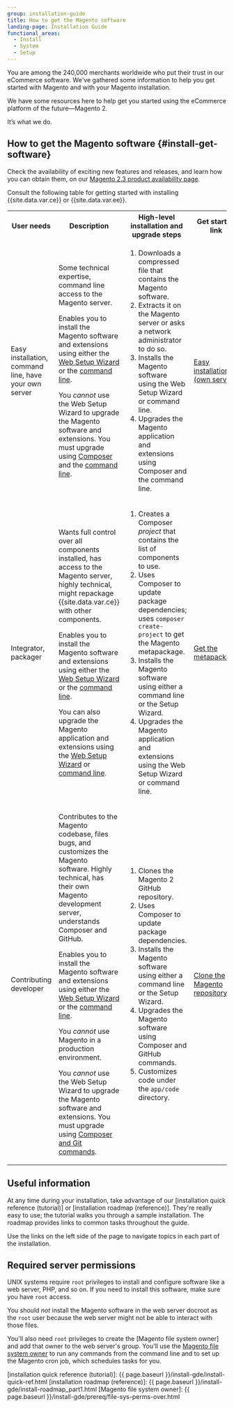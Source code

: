 ```yaml
---
group: installation-guide
title: How to get the Magento software
landing-page: Installation Guide
functional_areas:
  - Install
  - System
  - Setup
---
```


You are among the 240,000 merchants worldwide who put their trust in our eCommerce software. We've gathered some information to help you get started with Magento and with your Magento installation.

We have some resources here to help get you started using the eCommerce platform of the future&mdash;Magento 2.

It’s what we do.

## How to get the Magento software {#install-get-software}

Check the availability of exciting new features and releases, and learn how you can obtain them, on our [Magento 2.3 product availability page](https://devdocs.magento.com/release/#availability).

Consult the following table for getting started with installing {{site.data.var.ce}} or {{site.data.var.ee}}.

<table>
 <tbody>
  <tr>
   <th>User needs</th>
   <th>Description</th>
   <th>High-level installation and upgrade steps</th>
   <th>Get started link</th>
  </tr>
 <tr>
  <td><p>Easy installation, command line, have your own server</p></td>
  <td><p>Some technical expertise, command line access to the Magento server.</p>
   <p>Enables you to install the Magento software and extensions using either the <a href="{{ page.baseurl }}/install-gde/install/web/install-web.html">Web Setup Wizard</a> or the <a href="{{ page.baseurl }}/install-gde/install/cli/install-cli.html">command line</a>.</p>
  <p>You <em>cannot</em> use the Web Setup Wizard to upgrade the Magento software and extensions. You must upgrade using <a href="{{ page.baseurl }}/install-gde/install/cli/dev_reinstall.html">Composer</a> and the <a href="{{ page.baseurl }}/install-gde/install/cli/install-cli.html">command line</a>.</p></td>
  <td><ol><li>Downloads a compressed file that contains the Magento software.</li>
   <li>Extracts it on the Magento server or asks a network administrator to do so.</li>
   <li>Installs the Magento software using the Web Setup Wizard or command line.</li>
   <li>Upgrades the Magento application and extensions using Composer and the command line.</li></ol>
  </td>
  <td><p><a href="{{ page.baseurl }}/install-gde/prereq/zip_install.html">Easy installation (own server)</a></p></td>
 </tr>
 <tr>
  <td><p>Integrator, packager</p></td>
  <td><p>Wants full control over all components installed, has access to the Magento server, highly technical, might repackage {{site.data.var.ce}} with other components.</p>
  <p>Enables you to install the Magento software and extensions using either the <a href="{{ page.baseurl }}/install-gde/install/web/install-web.html">Web Setup Wizard</a> or the <a href="{{ page.baseurl }}/install-gde/install/cli/install-cli.html">command line</a>.</p>
  <p>You can also upgrade the Magento application and extensions using the <a href="{{ page.baseurl }}/comp-mgr/bk-compman-upgrade-guide.html">Web Setup Wizard</a> or <a href="{{ page.baseurl }}/comp-mgr/cli/cli-upgrade.html">command line</a>.</p></td>
  <td><ol><li>Creates a Composer <em>project</em> that contains the list of components to use.</li>
   <li>Uses Composer to update package dependencies; uses <code>composer create-project</code> to get the Magento metapackage.</li>
   <li>Installs the Magento software using either a command line or the Setup Wizard.</li>
  <li>Upgrades the Magento application and extensions using the Web Setup Wizard or command line.</li></ol></td>
  <td><p><a href="{{ page.baseurl }}/install-gde/composer.html">Get the metapackage</a></p></td>
 </tr>
 <tr>
  <td><p>Contributing developer</p></td>
  <td><p>Contributes to the Magento codebase, files bugs, and customizes the Magento software. Highly technical, has their own Magento development server, understands Composer and GitHub.</p>
   <p>Enables you to install the Magento software and extensions using either the <a href="{{ page.baseurl }}/install-gde/install/web/install-web.html">Web Setup Wizard</a> or the <a href="{{ page.baseurl }}/install-gde/install/cli/install-cli.html">command line</a>.</p>
   <p>You <em>cannot</em> use Magento in a production environment.</p>
      <p>You <em>cannot</em> use the Web Setup Wizard to upgrade the Magento software and extensions. You must upgrade using <a href="{{ page.baseurl }}/install-gde/install/cli/dev_options.html">Composer and Git commands</a>.</p></td>
  <td><ol><li>Clones the Magento 2 GitHub repository.</li>
   <li>Uses Composer to update package dependencies.</li>
   <li>Installs the Magento software using either a command line or the Setup Wizard.</li>
   <li>Upgrades the Magento software using Composer and GitHub commands.</li>
   <li>Customizes code under the <code>app/code</code> directory.</li></ol></td>
  <td><p><a href="{{ page.baseurl }}/install-gde/prereq/dev_install.html">Clone the Magento repository</a></p></td>
 </tr>
 </tbody>
</table>

## Useful information

At any time during your installation, take advantage of our [installation quick reference (tutorial)] or [installation roadmap (reference)]. They're really easy to use; the tutorial walks you through a sample installation. The roadmap provides links to common tasks throughout the guide.

Use the links on the left side of the page to navigate topics in each part of the installation.

## Required server permissions

UNIX systems require `root` privileges to install and configure software like a web server, PHP, and so on. If you need to install this software, make sure you have `root` access.

You should *not* install the Magento software in the web server docroot as the `root` user because the web server might not be able to interact with those files.

You'll also need `root` privileges to create the [Magento file system owner] and add that owner to the web server's group. You'll use the [Magento file system owner](https://glossary.magento.com/magento-file-system-owner) to run any commands from the command line and to set up the Magento cron job, which schedules tasks for you.

<!-- LINK DEFINITIONS -->

[installation quick reference (tutorial)]: {{ page.baseurl }}/install-gde/install-quick-ref.html
[installation roadmap (reference)]: {{ page.baseurl }}/install-gde/install-roadmap_part1.html
[Magento file system owner]: {{ page.baseurl }}/install-gde/prereq/file-sys-perms-over.html
